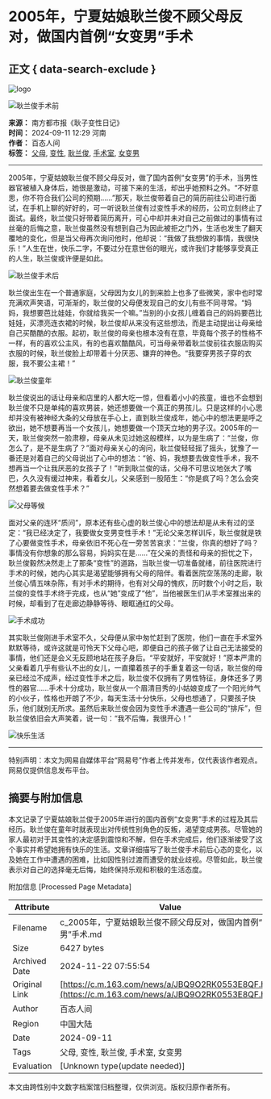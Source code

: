 # 2005年，宁夏姑娘耿兰俊不顾父母反对，做国内首例“女变男”手术

## 正文 { data-search-exclude }


![logo](https://static.ws.126.net/163/frontend/images/logo-netease.png)

![耿兰俊手术前](https://nimg.ws.126.net/?url=http%3A%2F%2Fdingyue.ws.126.net%2F2024%2F0911%2Fe37f19efj00sjmsds00udd000v900tlp.jpg&thumbnail=750x2147483647&quality=75&type=jpg)

**来源：** 南方都市报《耿子变性日记》  
**时间：** 2024-09-11 12:29 河南  
**作者：** 百态人间  
**标签：** [父母](https://news.163.com/keywords/7/3/72366bcd/1.html), [变性](https://news.163.com/keywords/5/d/53d86027/1.html), [耿兰俊](https://news.163.com/keywords/8/3/803f51704fca/1.html), [手术室](https://news.163.com/keywords/6/4/624b672f5ba4/1.html), [女变男](https://news.163.com/keywords/5/7/597353d87537/1.html)

---

2005年，宁夏姑娘耿兰俊不顾父母反对，做了国内首例“女变男”的手术，当男性器官被植入身体后，她很是激动，可接下来的生活，却出乎她预料之外。“不好意思，你不符合我们公司的预期……”那天，耿兰俊带着自己的简历前往公司进行面试，在手机上聊的好好的，可一听说耿兰俊有过变性手术的经历，公司立刻终止了面试。最终，耿兰俊只好带着简历离开，可心中却并未对自己之前做过的事情有过丝毫的后悔之意，耿兰俊虽然没有想到自己为因此被拒之门外，生活也发生了翻天覆地的变化，但是当父母再次询问他时，他却说：“我做了我想做的事情，我很快乐！”人生在世，快乐二字，不要过分在意世俗的眼光，或许我们才能够享受真正的人生，耿兰俊或许便是如此。

![耿兰俊手术后](https://nimg.ws.126.net/?url=http%3A%2F%2Fcms-bucket.ws.126.net%2F2022%2F0630%2F217901abj00re9ui5000wc000ev00evc.jpg&thumbnail=90x2147483647&quality=75&type=jpg)

耿兰俊出生在一个普通家庭，父母因为女儿的到来脸上也多了些微笑，家中也时常充满欢声笑语，可渐渐的，耿兰俊的父母便发现自己的女儿有些不同寻常。“妈妈，我想要芭比娃娃，你就给我买一个嘛。”当别的小女孩儿缠着自己的妈妈要芭比娃娃，买漂亮连衣裙的时候，耿兰俊却从来没有这些想法，而是主动提出让母亲给自己买酷酷的衣服。起初，耿兰俊的母亲也根本没有在意，毕竟每个孩子的性格不一样，有的喜欢公主风，有的也喜欢酷酷风，可当母亲带着耿兰俊前往衣服店购买衣服的时候，耿兰俊脸上却带着十分厌恶、嫌弃的神色。“我要穿男孩子穿的衣服，我不要公主裙！”

![耿兰俊童年](https://nimg.ws.126.net/?url=http%3A%2F%2Fdingyue.ws.126.net%2F2024%2F0911%2F3e4ee66aj00sjmse700sbd000v900k1p.jpg&thumbnail=750x2147483647&quality=75&type=webp)

耿兰俊说出的话让母亲和店里的人都大吃一惊，但看着小小的孩童，谁也不会想到耿兰俊不只是单纯的喜欢男装，她还想要做一个真正的男孩儿。只是这样的小心思却并没有被神经大条的父母放在手心上，直到耿兰俊成年，她心中的想法更是呼之欲出，她不想要再当一个女孩儿，她想要做一个顶天立地的男子汉。2005年的一天，耿兰俊突然一脸肃穆，母亲从未见过她这般模样，以为是生病了：“兰俊，你怎么了，是不是生病了？”面对母亲关心的询问，耿兰俊轻轻摇了摇头，犹豫了一番还是对着自己的父母说出了心中的想法：“爸、妈，我想要去做变性手术，我不想再当一个让我厌恶的女孩子了！”听到耿兰俊的话，父母不可思议地张大了嘴巴，久久没有缓过神来，看着女儿，父亲感到一股陌生：“你是疯了吗？怎么会突然想着要去做变性手术？”

![父母等候](https://nimg.ws.126.net/?url=http%3A%2F%2Fdingyue.ws.126.net%2F2024%2F0911%2Fb6f617d1j00sjmseo00rhd000uq00qmp.jpg&thumbnail=750x2147483647&quality=75&type=webp)

面对父亲的连环“质问”，原本还有些心虚的耿兰俊心中的想法却是从未有过的坚定：“我已经决定了，我要做女变男变性手术！”无论父亲怎样训斥，耿兰俊就是铁了心要做变性手术，母亲依旧不死心在一旁苦苦哀求：“兰俊，你真的想好了吗？事情没有你想象的那么容易，妈妈实在是……”在父亲的责怪和母亲的担忧之下，耿兰俊毅然决然走上了那条“变性”的道路，当耿兰俊一切准备就绪，前往医院进行手术的时候，她内心其实是渴望能够拥有父母的陪伴。看着医院空荡荡的走廊，耿兰俊心情五味杂陈，有对手术的期待，也有对父母的愧疚，历时数个小时之后，耿兰俊的变性手术终于完成，也从“她”变成了“他”，当他被医生们从手术室推出来的时候，却看到了在走廊边静静等待、眼眶通红的父母。

![手术成功](https://nimg.ws.126.net/?url=http%3A%2F%2Fdingyue.ws.126.net%2F2024%2F0911%2F81d2f848j00sjmsfq005pd000lq00nop.jpg&thumbnail=750x2147483647&quality=75&type=webp)

其实耿兰俊刚进手术室不久，父母便从家中匆忙赶到了医院，他们一直在手术室外默默等待，或许这就是可怜天下父母心吧，即便自己的孩子做了让自己无法接受的事情，他们还是会义无反顾地站在孩子身后。“平安就好，平安就好！”原本严肃的父亲看着几乎有些认不出的女儿，一直攥着孩子的手重复着这一句话，耿兰俊的母亲已经泣不成声，经过变性手术之后，耿兰俊不仅拥有了男性特征，身体还多了男性的器官……手术十分成功，耿兰俊从一个眉清目秀的小姑娘变成了一个阳光帅气的小伙子，性格也开朗了不少，每天生活十分快乐，父母也想通了，只要孩子快乐，他们就别无所求。虽然后来耿兰俊会因为变性手术遭遇一些公司的“排斥”，但耿兰俊依旧会大声笑着，说一句：“我不后悔，我很开心！”

![快乐生活](https://nimg.ws.126.net/?url=http%3A%2F%2Fdingyue.ws.126.net%2F2024%2F0911%2F272a6708j00sjmsgh005sd000j700b0p.jpg&thumbnail=750x2147483647&quality=75&type=webp)

---

特别声明：本文为网易自媒体平台“网易号”作者上传并发布，仅代表该作者观点。网易仅提供信息发布平台。

## 摘要与附加信息

<!-- tcd_abstract -->
本文记录了宁夏姑娘耿兰俊于2005年进行的国内首例“女变男”手术的过程及其后经历。耿兰俊在童年时就表现出对传统性别角色的反叛，渴望变成男孩。尽管她的家人最初对于其变性的决定感到震惊和不解，但在手术完成后，他们逐渐接受了这个事实并希望她拥有快乐的生活。文章详细描写了耿兰俊手术前后心态的变化，以及她在工作中遭遇的困难，比如因性别过渡而遭受的就业歧视。尽管如此，耿兰俊表示对自己的选择毫无后悔，始终保持乐观和积极的生活态度。
<!-- tcd_abstract_end -->

附加信息 [Processed Page Metadata]

| Attribute       | Value                                  |
|-----------------|----------------------------------------|
| Filename        | c_2005年，宁夏姑娘耿兰俊不顾父母反对，做国内首例“女变男”手术.md                             |
| Size            | 6427 bytes                           |
| Archived Date   | 2024-11-22 07:55:54                             |
| Original Link   | [https://c.m.163.com/news/a/JBQ9O2RK0553E8QF.html](https://c.m.163.com/news/a/JBQ9O2RK0553E8QF.html)                       |
| Author          | 百态人间                               |
| Region          | 中国大陆                               |
| Date            | 2024-09-11                                 |
| Tags            | 父母, 变性, 耿兰俊, 手术室, 女变男                                 |
| Evaluation            | [Unknown type(update needed)]                                 |
<!-- tcd_table_end -->

本文由跨性别中文数字档案馆归档整理，仅供浏览。版权归原作者所有。
